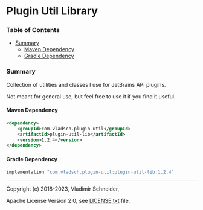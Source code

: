 # Plugin Util Library

[TOC]: #

### Table of Contents
- [Summary](#summary)
  - [Maven Dependency](#maven-dependency)
  - [Gradle Dependency](#gradle-dependency)


### Summary

Collection of utilities and classes I use for JetBrains API plugins.

Not meant for general use, but feel free to use it if you find it useful.

#### Maven Dependency

```xml
<dependency>
    <groupId>com.vladsch.plugin-util</groupId>
    <artifactId>plugin-util-lib</artifactId>
    <version>1.2.4</version>
</dependency>
```
#### Gradle Dependency

```groovy
implementation "com.vladsch.plugin-util:plugin-util-lib:1.2.4"
```

---

Copyright (c) 2018-2023, Vladimir Schneider,

Apache License Version 2.0, see [LICENSE.txt] file.

[LICENSE.txt]: LICENSE.txt
